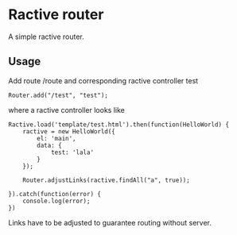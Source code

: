 # Ractive router

A simple ractive router.

## Usage

Add route /route and corresponding ractive controller test

```
Router.add("/test", "test");
```

where a ractive controller looks like

```
Ractive.load('template/test.html').then(function(HelloWorld) {
    ractive = new HelloWorld({
        el: 'main',
        data: {
            test: 'lala'
        }
    });

    Router.adjustLinks(ractive.findAll("a", true));

}).catch(function(error) {
    console.log(error);
})
```

Links have to be adjusted to guarantee routing without server.

